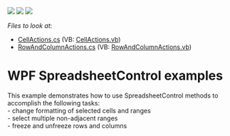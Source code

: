 <!-- default badges list -->
![](https://img.shields.io/endpoint?url=https://codecentral.devexpress.com/api/v1/VersionRange/128612967/13.2.8%2B)
[![](https://img.shields.io/badge/Open_in_DevExpress_Support_Center-FF7200?style=flat-square&logo=DevExpress&logoColor=white)](https://supportcenter.devexpress.com/ticket/details/E4975)
[![](https://img.shields.io/badge/📖_How_to_use_DevExpress_Examples-e9f6fc?style=flat-square)](https://docs.devexpress.com/GeneralInformation/403183)
<!-- default badges end -->
<!-- default file list -->
*Files to look at*:

* [CellActions.cs](./CS/SpreadsheetControl_WPF_Examples/SpreadsheetActions/CellActions.cs) (VB: [CellActions.vb](./VB/SpreadsheetControl_WPF_Examples/SpreadsheetActions/CellActions.vb))
* [RowAndColumnActions.cs](./CS/SpreadsheetControl_WPF_Examples/SpreadsheetActions/RowAndColumnActions.cs) (VB: [RowAndColumnActions.vb](./VB/SpreadsheetControl_WPF_Examples/SpreadsheetActions/RowAndColumnActions.vb))
<!-- default file list end -->
# WPF SpreadsheetControl examples


<p>This example demonstrates how to use SpreadsheetControl methods to accomplish the following tasks:<br />
- change formatting of selected cells and ranges<br />
- select multiple non-adjacent ranges<br />
- freeze and unfreeze rows and columns </p><p><br />
</p>

<br/>


